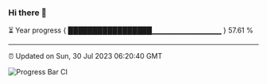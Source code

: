 ### Hi there 👋

⏳ Year progress { █████████████████▁▁▁▁▁▁▁▁▁▁▁▁▁ } 57.61 %

---

⏰ Updated on Sun, 30 Jul 2023 06:20:40 GMT

![Progress Bar CI](https://github.com/liununu/liununu/workflows/Progress%20Bar%20CI/badge.svg)
